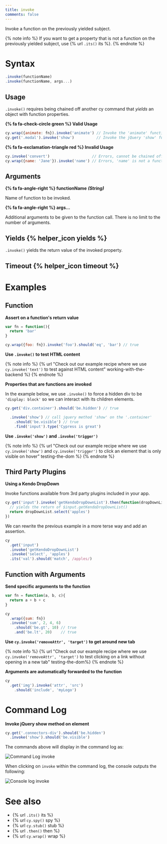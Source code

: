 ```yaml
---
title: invoke
comments: false
---
```


Invoke a function on the previously yielded subject.

{% note info %}
If you want to get a property that is not a function on the previously yielded subject, use {% url `.its()` its %}.
{% endnote %}

# Syntax

```javascript
.invoke(functionName)
.invoke(functionName, args...)
```

## Usage

`.invoke()` requires being chained off another cy command that *yields* an object with function properties.

**{% fa fa-check-circle green %} Valid Usage**

```javascript
cy.wrap({animate: fn}).invoke('animate') // Invoke the 'animate' function
cy.get('.modal').invoke('show')          // Invoke the jQuery 'show' function
```

**{% fa fa-exclamation-triangle red %} Invalid Usage**

```javascript
cy.invoke('convert')                   // Errors, cannot be chained off 'cy'
cy.wrap({name: 'Jane'}).invoke('name') // Errors, 'name' is not a function
```

## Arguments

**{% fa fa-angle-right %} functionName**  ***(String)***

Name of function to be invoked.

**{% fa fa-angle-right %} args...**

Additional arguments to be given to the function call. There is no limit to the number of arguments.

## Yields {% helper_icon yields %}

`.invoke()` yields the return value of the invoked property.

## Timeout {% helper_icon timeout %}

# Examples

## Function

**Assert on a function's return value**

```javascript
var fn = function(){
  return 'bar'
}

cy.wrap({foo: fn}).invoke('foo').should('eq', 'bar') // true
```

**Use `.invoke()` to test HTML content**

{% note info %}
{% url "Check out our example recipe where we use `cy.invoke('text')` to test against HTML content" working-with-the-backend %}
{% endnote %}

**Properties that are functions are invoked**

In the example below, we use `.invoke()` to force a hidden div to be `'display: block'` so we can interact with its children elements.

```javascript
cy.get('div.container').should('be.hidden') // true

  .invoke('show') // call jquery method 'show' on the '.container'
    .should('be.visible') // true
    .find('input').type('Cypress is great')
```

**Use `.invoke('show')` and `.invoke('trigger')`**

{% note info %}
{% url "Check out our example recipe where we use `cy.invoke('show')` and `cy.invoke('trigger')` to click an element that is only visible on hover" testing-the-dom %}
{% endnote %}

## Third Party Plugins

**Using a Kendo DropDown**

Invoke functions available from 3rd party plugins included in your app.

```javascript
cy.get('input').invoke('getKendoDropDownList').then(function(dropDownList){
  // yields the return of $input.getKendoDropDownList()
  return dropDownList.select('apples')
})
```

We can rewrite the previous example in a more terse way and add an assertion.

```javascript
cy
  .get('input')
  .invoke('getKendoDropDownList')
  .invoke('select', 'apples')
  .its('val').should('match', /apples/)
```

## Function with Arguments

**Send specific arguments to the function**

```javascript
var fn = function(a, b, c){
  return a + b + c
}

cy
  .wrap({sum: fn})
  .invoke('sum', 2, 4, 6)
    .should('be.gt', 10) // true
    .and('be.lt', 20)    // true
```

**Use `cy.invoke('removeAttr', 'target')` to get around new tab**

{% note info %}
{% url "Check out our example recipe where we use `cy.invoke('removeAttr', 'target')` to test clicking on a link without opening in a new tab" testing-the-dom%}
{% endnote %}

**Arguments are automatically forwarded to the function**

```javascript
cy
  .get('img').invoke('attr', 'src')
    .should('include', 'myLogo')
```

# Command Log

**Invoke jQuery show method on element**

```javascript
cy.get('.connectors-div').should('be.hidden')
  .invoke('show').should('be.visible')
```

The commands above will display in the command log as:

![Command Log invoke](/img/api/invoke/invoke-jquery-show-on-element-for-testing.png)

When clicking on `invoke` within the command log, the console outputs the following:

![Console log invoke](/img/api/invoke/log-function-invoked-and-return.png)

# See also

- {% url `.its()` its %}
- {% url `cy.spy()` spy %}
- {% url `cy.stub()` stub %}
- {% url `.then()` then %}
- {% url `cy.wrap()` wrap %}
